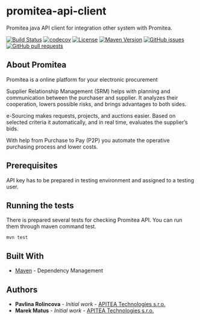 # promitea-api-client
Promitea java API client for integration other system with Promitea.

[![Build Status](https://travis-ci.org/APITEA/promitea-api-client.svg?branch=master)](https://travis-ci.org/APITEA/promitea-api-client)
[![codecov](https://codecov.io/gh/APITEA/promitea-api-client/branch/master/graph/badge.svg)](https://codecov.io/gh/APITEA/promitea-api-client)
[![License](https://img.shields.io/github/license/APITEA/promitea-api-client.svg)](https://github.com/APITEA/promitea-api-client/blob/master/LICENSE)
[![Maven Version](https://img.shields.io/nexus/s/https/repo1.maven.org/maven2/com.influxdb/promitea-api-client.svg)](https://repo1.maven.org/maven2/com/influxdb/)
[![GitHub issues](https://img.shields.io/github/issues-raw/APITEA/promitea-api-client.svg)](https://github.com/APITEA/promitea-api-client/issues)
[![GitHub pull requests](https://img.shields.io/github/issues-pr-raw/APITEA/promitea-api-client.svg)](https://github.com/APITEA/promitea-api-client/pulls)


## About Promitea

Promitea is a online platform for your electronic procurement

Supplier Relationship Management (SRM) helps with planning and communication between the purchaser and supplier. It analyzes their cooperation, lowers possible risks, and brings advantages to both sides.

e-Sourcing makes requests, projects, and auctions easier. Based on selected criteria it automatically, and in real time, evaluates the supplier’s bids.

With help from Purchase to Pay (P2P) you automate the operative purchasing process and lower costs.

## Prerequisites

API key has to be prepared in testing environment and assigned to a testing user. 

## Running the tests

There is prepared several tests for checking Promitea API. You can run them through maven command test.

```
mvn test
```

## Built With

* [Maven](https://maven.apache.org/) - Dependency Management

## Authors

* **Pavlina Rolincova** - *Initial work* - [APITEA Technologies s.r.o.](https://github.com/APITEA)
* **Marek Matus** - *Initial work* - [APITEA Technologies s.r.o.](https://github.com/APITEA)